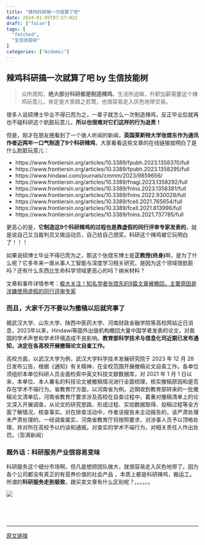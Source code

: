 ```yaml
---
title: "辣鸡科研搞一次就算了吧"
date: 2024-01-05T07:57:02Z
draft: ["false"]
tags: [
  "fetched",
  "生信技能树"
]
categories: ["Acdemic"]
---
```

辣鸡科研搞一次就算了吧 by 生信技能树
------
<div><section data-tool="mdnice编辑器" data-website="https://www.mdnice.com"><blockquote data-tool="mdnice编辑器"><p>众所周知，<strong>绝大部分科研都是制造辣鸡</strong>。生活所迫嘛，升职加薪需要这个辣鸡玩意儿，肯定是大家趋之若鹜，也很容易走入灰色地带交易。</p></blockquote><p data-tool="mdnice编辑器">很多人说硕博士毕业不得已而为之，一辈子就怎么一次制造辣鸡，反正毕业后就再也不碰科研这个肮脏玩意儿，<strong>所以也很难对它们这样的行为追责！</strong></p><p data-tool="mdnice编辑器">但是，刚才在朋友圈看到了一个骇人听闻的新闻，<strong>英国莱斯特大学张煜东作为通讯作者近两年一口气制造了9个科研辣鸡</strong>，大家看看这些文章的在线链接就明白了是什么肮脏玩意儿：</p><ul data-tool="mdnice编辑器"><li><section>https://www.frontiersin.org/articles/10.3389/fpubh.2023.1358370/full</section></li><li><section>https://www.frontiersin.org/articles/10.3389/fpubh.2023.1358295/full</section></li><li><section>https://www.hindawi.com/journals/cmmm/2023/9859656/</section></li><li><section>https://www.frontiersin.org/articles/10.3389/fnagi.2023.1358292/full</section></li><li><section>https://www.frontiersin.org/articles/10.3389/fnins.2023.1358381/full</section></li><li><section>https://www.frontiersin.org/articles/10.3389/fnins.2022.930028/full</section></li><li><section>https://www.frontiersin.org/articles/10.3389/fcell.2021.765654/full</section></li><li><section>https://www.frontiersin.org/articles/10.3389/fcell.2021.813996/full</section></li><li><section>https://www.frontiersin.org/articles/10.3389/fnins.2021.737785/full</section></li></ul><p data-tool="mdnice编辑器">更恶心的是，<strong>它制造这9个科研辣鸡的过程也是靠虚假的同行评审专家发表的</strong>，就是说自己又当裁判员又做运动员，自己给自己颁奖，科研这个辣鸡被它玩明白了！！！</p><p data-tool="mdnice编辑器">如果说硕博士毕业不得已而为之，那这个张煜东博士是<span><strong>正教授(终身)</strong></span>啊，是为了什么呢？它多年来一直从事人工智能与深度学习相关研究，是因为这个领域很肮脏吗？还有什么东西比生命科学领域更恶心的吗？纳米材料？</p><p data-tool="mdnice编辑器">文章和事件详情参考：<a href="https://mp.weixin.qq.com/s?__biz=Mzg2Mzc2NzUxMQ==&amp;mid=2247499306&amp;idx=1&amp;sn=665526a4f239ef1a4422829c2cca06c8&amp;scene=21#wechat_redirect" data-linktype="2">极大关注！知名学者张煜东的9篇文章被撤回，主要原因是涉嫌使用虚假的同行评审专家</a></p><h3 data-tool="mdnice编辑器"><span></span><span>而且，大家千万不要以为撤稿以后就完事了</span><span></span></h3><p data-tool="mdnice编辑器">据武汉大学、山东大学、陕西中医药大学、河南财政金融学院等高校网站近日消息，2023年以来，Hindawi等国外出版机构撤回大量中国学者发表的论文，对我国的学术声誉和学术环境造成不良影响。<strong>教育部科学技术与信息化司近期已发布通知，决定在各高校开展撤稿论文自查工作。</strong></p><p data-tool="mdnice编辑器">高校方面，以武汉大学为例，武汉大学科学技术发展研究院于 2023 年 12 月 28 日发布公告，根据《通知》有关精神，在全校范围开展撤稿论文自查工作。各单位须组织本单位科研人员全面检索中英文科技文献数据库，对 2021 年 1 月 1 日以来，本单位、本人署名的科技论文被撤稿情况进行全面梳理，核实撤稿原因和是否存在学术不端行为。省教育厅方面，以河南省为例，近期收到教育部转来的一批撤稿论文清单后，河南省教育厅要求涉及高校在自查过程中，着重对撤稿清单上的论文深入开展调查，从论文的研究思路、形成过程、实验数据取得、投稿过程等全方面了解情况，核查事实。对在排查活动中，作者该报告未主动报告的，该严肃处理未严肃处理的，一经调查属实，河南省教育厅将按照要求，对涉事人员予以顶格处理，并对所在高校予以约谈和通报。对查实的学术不端行为，对相关责任人作出处罚。（澎湃新闻）</p><h3 data-tool="mdnice编辑器"><span></span><span>题外话：科研服务产业很容易变味</span><span></span></h3><p data-tool="mdnice编辑器">科研服务这个细分市场啊，但凡是想把团队做大，就很容易走入灰色地带了。因为各个公司都没有真正的有营养价值的社会产品 ，本质上都是科研辣鸡，搬运工。所谓的<strong>科研服务走到极致</strong>，跟买卖文章有什么区别呢？。。。。。。</p><p><img data-galleryid="" data-imgfileid="100043920" data-ratio="1.444234404536862" data-s="300,640" data-src="https://mmbiz.qpic.cn/mmbiz_png/cZNhZQ6j4wye0ANg3eVBZkLwEVIw7Tdm3adNRkvZzpia1F8UpKGUOekdgEvGia9icicepib7Y6HlibicAic0T7eXibHnG5A/640?wx_fmt=png&amp;from=appmsg" data-type="png" data-w="1058" src="https://mmbiz.qpic.cn/mmbiz_png/cZNhZQ6j4wye0ANg3eVBZkLwEVIw7Tdm3adNRkvZzpia1F8UpKGUOekdgEvGia9icicepib7Y6HlibicAic0T7eXibHnG5A/640?wx_fmt=png&amp;from=appmsg"></p><figure data-tool="mdnice编辑器"><figcaption> </figcaption></figure></section><p><br></p><p><mp-style-type data-value="3"></mp-style-type></p></div>  
<hr>
<a href="https://mp.weixin.qq.com/s/gddAPN9mVqnjig-QBojVeQ",target="_blank" rel="noopener noreferrer">原文链接</a>
